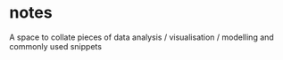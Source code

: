 # notes

A space to collate pieces of data analysis / visualisation / modelling and commonly used snippets 
